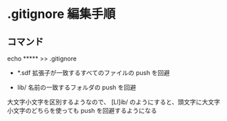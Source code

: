 # .gitignore 編集手順
## コマンド
echo ***** >> .gitignore

- *.sdf
拡張子が一致するすべてのファイルの push を回避

- lib/
名前の一致するフォルダの push を回避

大文字小文字を区別するようなので、
[Ll]ib/ のようにすると、頭文字に大文字小文字のどちらを使っても push を回避するようになる
